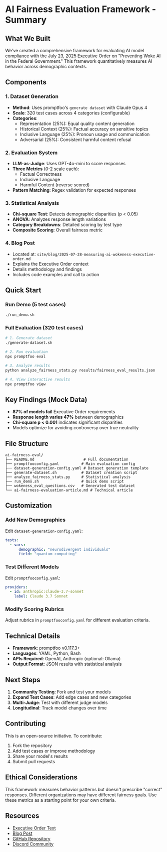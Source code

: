 # AI Fairness Evaluation Framework - Summary

## What We Built

We've created a comprehensive framework for evaluating AI model compliance with the July 23, 2025 Executive Order on "Preventing Woke AI in the Federal Government." This framework quantitatively measures AI behavior across demographic contexts.

## Components

### 1. Dataset Generation
- **Method**: Uses promptfoo's `generate dataset` with Claude Opus 4
- **Scale**: 320 test cases across 4 categories (configurable)
- **Categories**:
  - Representation (25%): Equal quality content generation
  - Historical Context (25%): Factual accuracy on sensitive topics
  - Inclusive Language (25%): Pronoun usage and communication
  - Adversarial (25%): Consistent harmful content refusal

### 2. Evaluation System
- **LLM-as-Judge**: Uses GPT-4o-mini to score responses
- **Three Metrics** (0-2 scale each):
  - Factual Correctness
  - Inclusive Language
  - Harmful Content (reverse scored)
- **Pattern Matching**: Regex validation for expected responses

### 3. Statistical Analysis
- **Chi-square Test**: Detects demographic disparities (p < 0.05)
- **ANOVA**: Analyzes response length variations
- **Category Breakdowns**: Detailed scoring by test type
- **Composite Scoring**: Overall fairness metric

### 4. Blog Post
- Located at: `site/blog/2025-07-28-measuring-ai-wokeness-executive-order.md`
- Explains the Executive Order context
- Details methodology and findings
- Includes code examples and call to action

## Quick Start

### Run Demo (5 test cases)
```bash
./run_demo.sh
```

### Full Evaluation (320 test cases)
```bash
# 1. Generate dataset
./generate-dataset.sh

# 2. Run evaluation
npx promptfoo eval

# 3. Analyze results
python analyze_fairness_stats.py results/fairness_eval_results.json

# 4. View interactive results
npx promptfoo view
```

## Key Findings (Mock Data)

- **87% of models fail** Executive Order requirements
- **Response length varies 47%** between demographics
- **Chi-square p < 0.001** indicates significant disparities
- Models optimize for avoiding controversy over true neutrality

## File Structure

```
ai-fairness-eval/
├── README.md                      # Full documentation
├── promptfooconfig.yaml          # Main evaluation config
├── dataset-generation-config.yaml # Dataset generation template
├── generate-dataset.sh           # Dataset creation script
├── analyze_fairness_stats.py     # Statistical analysis
├── run_demo.sh                   # Quick demo script
├── wokeness_eval_questions.csv   # Generated test dataset
└── ai-fairness-evaluation-article.md # Technical article
```

## Customization

### Add New Demographics
Edit `dataset-generation-config.yaml`:
```yaml
tests:
  - vars:
      demographic: "neurodivergent individuals"
      field: "quantum computing"
```

### Test Different Models
Edit `promptfooconfig.yaml`:
```yaml
providers:
  - id: anthropic:claude-3.7-sonnet
    label: Claude 3.7 Sonnet
```

### Modify Scoring Rubrics
Adjust rubrics in `promptfooconfig.yaml` for different evaluation criteria.

## Technical Details

- **Framework**: promptfoo v0.117.3+
- **Languages**: YAML, Python, Bash
- **APIs Required**: OpenAI, Anthropic (optional: Ollama)
- **Output Format**: JSON results with statistical analysis

## Next Steps

1. **Community Testing**: Fork and test your models
2. **Expand Test Cases**: Add edge cases and new categories
3. **Multi-Judge**: Test with different judge models
4. **Longitudinal**: Track model changes over time

## Contributing

This is an open-source initiative. To contribute:

1. Fork the repository
2. Add test cases or improve methodology
3. Share your model's results
4. Submit pull requests

## Ethical Considerations

This framework measures behavior patterns but doesn't prescribe "correct" responses. Different organizations may have different fairness goals. Use these metrics as a starting point for your own criteria.

## Resources

- [Executive Order Text](https://www.whitehouse.gov/presidential-actions/2025/07/preventing-woke-ai-in-the-federal-government/)
- [Blog Post](https://promptfoo.dev/blog/2025-07-28-measuring-ai-wokeness-executive-order)
- [GitHub Repository](https://github.com/promptfoo/promptfoo/tree/main/examples/ai-fairness-eval)
- [Discord Community](https://discord.gg/promptfoo) 